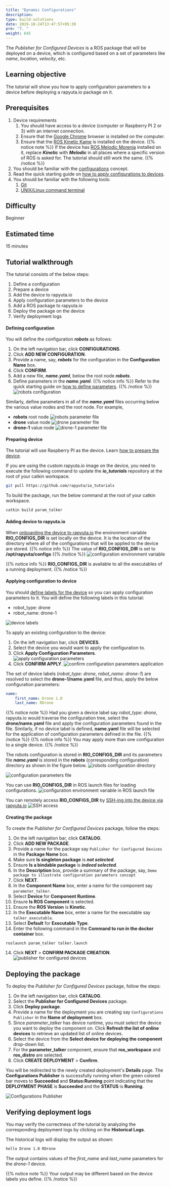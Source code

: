 ```yaml
---
title: "Dynamic Configurations"
description:
type: build-solutions
date: 2019-10-24T13:47:57+05:30
pre: "7. "
weight: 645
---
```

The *Publisher for Configured Devices* is a ROS package that will be deployed on a device, which is configured based on a set of parameters like *name*, *location*, *velocity*, etc.

## Learning objective
The tutorial will show you how to apply configuration parameters to a device before deploying a rapyuta.io package on it.

## Prerequisites
1. Device requirements
   1. You should have access to a device (computer or Raspberry PI 2 or 3) with an internet connection.
   2. Ensure that the [Google Chrome](https://www.google.com/chrome) browser is installed on the computer.
   3. Ensure that the [ROS Kinetic Kame](https://wiki.ros.org/kinetic/Installation) is installed on the device.
{{% notice note %}}
If the device has [ROS Melodic Morenia](http://wiki.ros.org/melodic)
installed on it, replace ***Kinetic*** with ***Melodic*** in all places
where a specific version of ROS is asked for. The tutorial should still
work the same.
{{% /notice %}}
2. You should be familiar with the [configurations](/developer-guide/manage-software-cycle/dynamic-configurations/) concept.
3. Read the quick starting guide on [how to apply configurations to devices](/developer-guide/manage-software-cycle/dynamic-configurations/apply-dynamic-configs/).
4. You should be familiar with the following tools:
   1. [Git](https://git-scm.com/doc)
   2. [UNIX/Linux command terminal](https://www.digitalocean.com/community/tutorials/an-introduction-to-the-linux-terminal)

## Difficulty
Beginner

## Estimated time
15 minutes

## Tutorial walkthrough
The tutorial consists of the below steps:

1. Define a configuration
2. Prepare a device
3. Add the device to rapyuta.io
4. Apply configuration parameters to the device
5. Add a ROS package to rapyuta.io
6. Deploy the package on the device
7. Verify deployment logs

#### Defining configuration
You will define the configuration ***robots*** as follows:

1. On the left navigation bar, click **CONFIGURATIONS**.
2. Click **ADD NEW CONFIGURATION**.
3. Provide a name, say, ***robots*** for the configuration in the **Configuration Name** box.
4. Click **CONFIRM**.
5. Add a new file, ***name.yaml***, below the root node ***robots***.
6. Define parameters in the ***name.yaml***.
{{% notice info %}}
Refer to the quick starting guide on [how to define parameters](/developer-guide/manage-software-cycle/dynamic-configurations/apply-dynamic-configs/#creating-configuration-parameters).
{{% /notice %}}
![robots configuration](/images/tutorials/talker-supervisor/robots-configuration.png?classes=border,shadow&width=40pc)

Similarly, define parameters in all of the ***name.yaml*** files occurring below the various value nodes and the root node. For example,

* **robots** root node
![robots parameter file](/images/tutorials/talker-supervisor/robots-name-file.png?classes=border,shadow&width=40pc)
* **drone** value node
![drone parameter file](/images/tutorials/talker-supervisor/drone-name-file.png?classes=border,shadow&width=40pc)
* **drone-1** value node
![drone-1 parameter file](/images/tutorials/talker-supervisor/drone1-name-file.png?classes=border,shadow&width=40pc)

#### Preparing device
The tutorial will use Raspberry PI as the device. Learn [how to prepare the device](/developer-guide/manage-machines/special-device-tutorials/#preparing-raspberry-pi-3).

If you are using the custom rapyuta.io image on the device, you need to execute the following command to update the ***io_tutorials*** repository at the root of your catkin workspace.

```bash
git pull https://github.com/rapyuta/io_tutorials
```

To build the package, run the below command at the root of your catkin workspace.

```bash
catkin build param_talker
```

#### Adding device to rapyuta.io
When [onboarding the device to rapyuta.io](/developer-guide/manage-machines/onboarding/) the environment variable **RIO_CONFIGS_DIR** is set locally on the device. It is the location of the directory where all of the configurations that will be applied to the device are stored.
{{% notice info %}}
The value of **RIO_CONFIGS_DIR** is set to **/opt/rapyuta/configs**
{{% /notice %}}
![configuration environment variable](/images/tutorials/talker-supervisor/environment-config-var.png?classes=border,shadow&width=40pc)

{{% notice info %}}
**RIO_CONFIGS_DIR** is available to all the executables of a running deployment.
{{% /notice %}}

#### Applying configuration to device
You should [define labels for the device](/developer-guide/manage-software-cycle/dynamic-configurations/device-labels/) so you can apply configuration parameters to it. You will define the following labels in this tutorial:

* robot_type: drone
* robot_name: drone-1

![device labels](/images/tutorials/talker-supervisor/device-21-labels.png?classes=border,shadow&width=40pc) 

To apply an existing configuration to the device:

1. On the left navigation bar, click **DEVICES**.
2. Select the device you would want to apply the configuration to.
3. Click **Apply Configuration Parameters**.
   ![apply configuration parameters](/images/tutorials/talker-supervisor/apply-config-params.png?classes=border,shadow&width=60pc)
4. Click **CONFIRM APPLY**.
   ![confirm configuration parameters application](/images/tutorials/talker-supervisor/confirm-config-params-application.png?classes=border,shadow&width=30pc)

The set of device labels (*robot_type: drone*, *robot_name: drone-1*) are resolved to select the **drone-1/name.yaml** file, and thus, apply the below configuration parameters:
```yaml
name:
    first_name: Drone 1.0
    last_name: RDrone
```
{{% notice note %}}
Had you given a device label say *robot_type: drone*, rapyuta.io would traverse the configuration tree, select the **drone/name.yaml** file and apply the configuration parameters found in the file. Similarly, if no device label is defined, **name.yaml** file will be selected for the application of configuration parameters defined in the file.
{{% /notice %}}
{{% notice info %}}
You may apply more than one configuration to a single device.
{{% /notice %}}

The robots configuration is stored in **RIO_CONFIGS_DIR** and its parameters file ***name.yaml*** is stored in the **robots** (corresponding configuration) directory as shown in the figure below.
![robots configuration directory](/images/tutorials/talker-supervisor/content-rio-configs-dir.png?classes=border,shadow&width=40pc)

![configuration parameters file](/images/tutorials/talker-supervisor/parameter-file.png?classes=border,shadow&width=40pc)

You can use **RIO_CONFIGS_DIR** in ROS launch files for loading configurations.
![configuration environment variable in ROS launch file](/images/tutorials/talker-supervisor/launch-file-content.png?classes=border,shadow&width=50pc)

You can remotely access **RIO_CONFIGS_DIR** by [SSH-ing into the device via rapyuta.io](/developer-guide/tooling-automation/#remote-web-terminal-webssh)
![SSH access](/images/tutorials/talker-supervisor/SSH-into-device.png?classes=border,shadow&width=40pc)

#### Creating the package
To create the *Publisher for Configured Devices* package, follow the steps:

1. On the left navigation bar, click **CATALOG**.
2. Click **ADD NEW PACKAGE**.
3. Provide a name for the package say `Publisher for Configured Devices` in the **Package Name** box.
4. Make sure **Is singleton package** is ***not selected***.
5. Ensure **Is a bindable package** is ***indeed selected***.
6. In the **Description** box, provide a summary of the package, say, `Demo package to illustrate configuration parameters concept`
7. Click **NEXT**.
8. In the **Component Name** box, enter a name for the component say `parameter_talker`.
9. Select **Device** for **Component Runtime**.
10. Ensure **Is ROS Component** is selected.
11. Ensure the **ROS Version** is **Kinetic**.
12. In the **Executable Name** box, enter a name for the executable say `talker_executable`.
13. Select **Default** for **Executable Type**.
14. Enter the following command in the **Command to run in the docker container** box.
```
roslaunch param_talker talker.launch
```
14. Click **NEXT** > **CONFIRM PACKAGE CREATION**.
![publisher for configured devices](/images/tutorials/talker-supervisor/pub-configured-devices.png?classes=border,shadow&width=40pc)

## Deploying the package
To deploy the *Publisher for Configured Devices* package, follow the steps:

1. On the left navigation bar, click **CATALOG**.
2. Select the **Publisher for Configured Devices** package.
3. Click **Deploy package**.
4. Provide a name for the deployment you are creating say `Configurations Publisher` in the **Name of deployment** box.
5. Since *parameter_talker* has device runtime, you must select the device you want to deploy the component on. Click **Refresh the list of online devices** to retrieve an updated list of online devices.
6. Select the device from the **Select device for deploying the component** drop-down list.
7. For the **parameter_talker** component, ensure that **ros_workspace** and **ros_distro** are selected.
8. Click **CREATE DEPLOYMENT** > **Confirm**.

You will be redirected to the newly created deployment's **Details** page. The **Configurations Publisher** is successfully running when the green colored bar moves to **Succeeded** and **Status:Running** point indicating that the **DEPLOYMENT PHASE** is **Succeeded** and the **STATUS** is **Running**.

![Configurations Publisher](/images/tutorials/talker-supervisor/talker-supervisor-deployment.png?classes=border,shadow&width=40pc)

## Verifying deployment logs
You may verify the correctness of the tutorial by analyzing the corresponding deployment logs by clicking on the **Historical Logs**.

The historical logs will display the output as shown:

```bash
hello Drone 1.0 RDrone
```

The output contains values of the *first_name* and *last_name* parameters for the *drone-1* device.

{{% notice note %}}
Your output may be different based on the device labels you define.
{{% /notice %}}